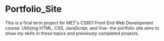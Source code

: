 # Portfolio_Site
This is a final term project for MET's CS601 Front End Web Development course. Utilizing HTML, CSS, JavaScript, and Vue- the portfolio site aims to show my skills in these topics and previously completed projects.
